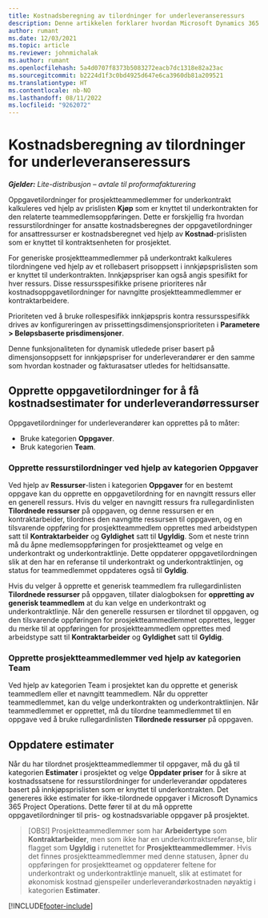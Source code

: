 ```yaml
---
title: Kostnadsberegning av tilordninger for underleveranseressurs
description: Denne artikkelen forklarer hvordan Microsoft Dynamics 365 Project Operations beregner kostnadsberegning av tilordninger for underleveranseressurs.
author: rumant
ms.date: 12/03/2021
ms.topic: article
ms.reviewer: johnmichalak
ms.author: rumant
ms.openlocfilehash: 5a4d0707f8373b5083272eacb7dc1318e82a23ac
ms.sourcegitcommit: b2224d1f3c0bd4925d647e6ca3960db81a209521
ms.translationtype: HT
ms.contentlocale: nb-NO
ms.lasthandoff: 08/11/2022
ms.locfileid: "9262072"
---
```

# <a name="cost-estimation-of-subcontracted-resource-assignments"></a>Kostnadsberegning av tilordninger for underleveranseressurs

_**Gjelder:** Lite-distribusjon – avtale til proformafakturering_

Oppgavetilordninger for prosjektteammedlemmer for underkontrakt kalkuleres ved hjelp av prislisten **Kjøp** som er knyttet til underkontrakten for den relaterte teammedlemsoppføringen. Dette er forskjellig fra hvordan ressurstilordninger for ansatte kostnadsberegnes der oppgavetilordninger for ansattressurser er kostnadsberegnet ved hjelp av **Kostnad**-prislisten som er knyttet til kontraktsenheten for prosjektet. 

For generiske prosjektteammedlemmer på underkontrakt kalkuleres tilordningene ved hjelp av et rollebasert prisoppsett i innkjøpsprislisten som er knyttet til underkontrakten. Innkjøpspriser kan også angis spesifikt for hver ressurs. Disse ressursspesifikke prisene prioriteres når kostnadsoppgavetilordninger for navngitte prosjektteammedlemmer er kontraktarbeidere. 

Prioriteten ved å bruke rollespesifikk innkjøpspris kontra ressursspesifikk drives av konfigureringen av prissettingsdimensjonsprioriteten i **Parametere > Beløpsbaserte prisdimensjoner**.

Denne funksjonaliteten for dynamisk utledede priser basert på dimensjonsoppsett for innkjøpspriser for underleverandører er den samme som hvordan kostnader og fakturasatser utledes for heltidsansatte. 

## <a name="creating-task-assignments-for-getting-cost-estimates-of-subcontractor-resources"></a>Opprette oppgavetilordninger for å få kostnadsestimater for underleverandørressurser

Oppgavetilordninger for underleverandører kan opprettes på to måter: 
- Bruke kategorien **Oppgaver**.
- Bruk kategorien **Team**.

### <a name="creating-resources-assignments-using-the-tasks-tab"></a>Opprette ressurstilordninger ved hjelp av kategorien Oppgaver
Ved hjelp av **Ressurser**-listen i kategorien **Oppgaver** for en bestemt oppgave kan du opprette en oppgavetilordning for en navngitt ressurs eller en generell ressurs. Hvis du velger en navngitt ressurs fra rullegardinlisten **Tilordnede ressurser** på oppgaven, og denne ressursen er en kontraktarbeider, tilordnes den navngitte ressursen til oppgaven, og en tilsvarende oppføring for prosjektteammedlem opprettes med arbeidstypen satt til **Kontraktarbeider** og **Gyldighet** satt til **Ugyldig**. Som et neste trinn må du åpne medlemsoppføringen for prosjektteamet og velge en underkontrakt og underkontraktlinje. Dette oppdaterer oppgavetilordningen slik at den har en referanse til underkontrakt og underkontraktlinjen, og status for teammedlemmet oppdateres også til **Gyldig**.

Hvis du velger å opprette et generisk teammedlem fra rullegardinlisten **Tilordnede ressurser** på oppgaven, tillater dialogboksen for **oppretting av generisk teammedlem** at du kan velge en underkontrakt og underkontraktlinje. Når den generelle ressursen er tilordnet til oppgaven, og den tilsvarende oppføringen for prosjektteammedlemmet opprettes, legger du merke til at oppføringen for prosjektteammedlem opprettes med arbeidstype satt til **Kontraktarbeider** og **Gyldighet** satt til **Gyldig**.

### <a name="creating-project-team-members-using-the-team-tab"></a>Opprette prosjektteammedlemmer ved hjelp av kategorien Team
Ved hjelp av kategorien Team i prosjektet kan du opprette et generisk teammedlem eller et navngitt teammedlem. Når du oppretter teammedlemmet, kan du velge underkontrakten og underkontraktlinjen. Når teammedlemmet er opprettet, må du tilordne teammedlemmet til en oppgave ved å bruke rullegardinlisten **Tilordnede ressurser** på oppgaven. 

## <a name="updating-estimates"></a>Oppdatere estimater
Når du har tilordnet prosjektteammedlemmer til oppgaver, må du gå til kategorien **Estimater** i prosjektet og velge **Oppdater priser** for å sikre at kostnadssatsene for ressurstilordninger for underleverandør oppdateres basert på innkjøpsprislisten som er knyttet til underkontrakten. Det genereres ikke estimater for ikke-tilordnede oppgaver i Microsoft Dynamics 365 Project Operations. Dette fører til at du må opprette oppgavetilordninger til pris- og kostnadsvariable oppgaver på prosjektet. 

> [OBS!] Prosjektteammedlemmer som har **Arbeidertype** som **Kontraktarbeider**, men som ikke har en underkontraktsreferanse, blir flagget som **Ugyldig** i rutenettet for **Prosjektteammedlemmer**. Hvis det finnes prosjektteammedlemmer med denne statusen, åpner du oppføringen for prosjektteamet og oppdaterer feltene for underkontrakt og underkontraktlinje manuelt, slik at estimatet for økonomisk kostnad gjenspeiler underleverandørkostnaden nøyaktig i kategorien **Estimater**. 


[!INCLUDE[footer-include](../../includes/footer-banner.md)]
